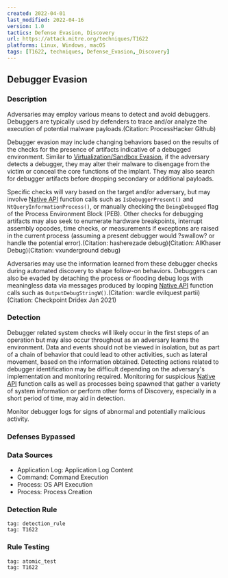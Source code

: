 ```yaml
---
created: 2022-04-01
last_modified: 2022-04-16
version: 1.0
tactics: Defense Evasion, Discovery
url: https://attack.mitre.org/techniques/T1622
platforms: Linux, Windows, macOS
tags: [T1622, techniques, Defense_Evasion,_Discovery]
---
```


## Debugger Evasion

### Description

Adversaries may employ various means to detect and avoid debuggers. Debuggers are typically used by defenders to trace and/or analyze the execution of potential malware payloads.(Citation: ProcessHacker Github)

Debugger evasion may include changing behaviors based on the results of the checks for the presence of artifacts indicative of a debugged environment. Similar to [Virtualization/Sandbox Evasion](https://attack.mitre.org/techniques/T1497), if the adversary detects a debugger, they may alter their malware to disengage from the victim or conceal the core functions of the implant. They may also search for debugger artifacts before dropping secondary or additional payloads.

Specific checks will vary based on the target and/or adversary, but may involve [Native API](https://attack.mitre.org/techniques/T1106) function calls such as <code>IsDebuggerPresent()</code> and <code> NtQueryInformationProcess()</code>, or manually checking the <code>BeingDebugged</code> flag of the Process Environment Block (PEB). Other checks for debugging artifacts may also seek to enumerate hardware breakpoints, interrupt assembly opcodes, time checks, or measurements if exceptions are raised in the current process (assuming a present debugger would ?swallow? or handle the potential error).(Citation: hasherezade debug)(Citation: AlKhaser Debug)(Citation: vxunderground debug)

Adversaries may use the information learned from these debugger checks during automated discovery to shape follow-on behaviors. Debuggers can also be evaded by detaching the process or flooding debug logs with meaningless data via messages produced by looping [Native API](https://attack.mitre.org/techniques/T1106) function calls such as <code>OutputDebugStringW()</code>.(Citation: wardle evilquest partii)(Citation: Checkpoint Dridex Jan 2021)

### Detection

Debugger related system checks will likely occur in the first steps of an operation but may also occur throughout as an adversary learns the environment. Data and events should not be viewed in isolation, but as part of a chain of behavior that could lead to other activities, such as lateral movement, based on the information obtained. Detecting actions related to debugger identification may be difficult depending on the adversary's implementation and monitoring required. Monitoring for suspicious [Native API](https://attack.mitre.org/techniques/T1106) function calls as well as processes being spawned that gather a variety of system information or perform other forms of Discovery, especially in a short period of time, may aid in detection.

Monitor debugger logs for signs of abnormal and potentially malicious activity.

### Defenses Bypassed



### Data Sources

  - Application Log: Application Log Content
  -  Command: Command Execution
  -  Process: OS API Execution
  -  Process: Process Creation
### Detection Rule

```query
tag: detection_rule
tag: T1622
```

### Rule Testing

```query
tag: atomic_test
tag: T1622
```
